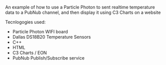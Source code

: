 An example of how to use a Particle Photon to sent realtime temperature data to a PubNub channel, and then display it using C3 Charts on a website

Tecnlogogies used:
* Particle Photon WIFI board
* Dallas DS18B20 Temperature Sensors
* C++
* HTML
* C3 Charts / EON
* PubNub Publish/Subscribe service